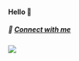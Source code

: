 #### Hello 👋
##### 💬 [Connect with me](https://wannabtechie.com/)
![](https://komarev.com/ghpvc/?username=your-github-username&color=green)
<!--
**DeexithParand2k2/DeexithParand2k2** is a ✨ _special_ ✨ repository because its `README.md` (this file) appears on your GitHub profile.

Here are some ideas to get you started:

- 🔭 I’m currently working on ...
- 🌱 I’m currently learning ...
- 👯 I’m looking to collaborate on ...
- 🤔 I’m looking for help with ...
- 💬 Ask me about ...
- 📫 How to reach me: ...
- 😄 Pronouns: ...
- ⚡ Fun fact: ...
-->
